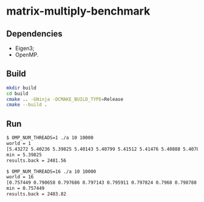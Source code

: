 # matrix-multiply-benchmark

## Dependencies

- Eigen3;
- OpenMP.

## Build

```bash
mkdir build
cd build
cmake .. -GNinja -DCMAKE_BUILD_TYPE=Release
cmake --build .
```

## Run

```bash
$ OMP_NUM_THREADS=1 ./a 10 10000
world = 1
[5.43272 5.40236 5.39825 5.40143 5.40799 5.41512 5.41476 5.40888 5.40783 5.40497 ] s
min = 5.39825
results.back = 2481.56

$ OMP_NUM_THREADS=16 ./a 10 10000
world = 16
[0.757449 0.790658 0.797686 0.797143 0.795911 0.797824 0.7968 0.798788 0.797919 0.801287 ] s
min = 0.757449
results.back = 2483.82
```
